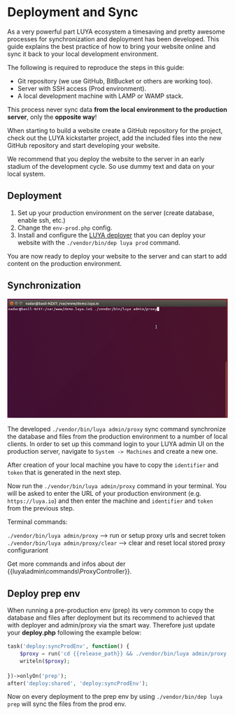 # Deployment and Sync


As a very powerful part LUYA ecosystem a timesaving and pretty awesome processes for synchronization and deployment has been developed. This guide explains the best practice of how to bring your website online and sync it back to your local development environment.

The following is required to reproduce the steps in this guide:

+ Git repository (we use GitHub, BitBucket or others are working too).
+ Server with SSH access (Prod environment).
+ A local development machine with LAMP or WAMP stack.


This process never sync data **from the local environment to the production server**, only the **opposite way**!

When starting to build a website create a GitHub repository for the project, check out the LUYA kickstarter project, add the included files into the new GitHub repository and start developing your website.

We recommend that you deploy the website to the server in an early stadium of the development cycle. So use dummy text and data on your local system.

## Deployment


1. Set up your production environment on the server (create database, enable ssh, etc.)
2. Change the `env-prod.php` config.
3. Install and configure the [LUYA deployer](https://luya.io/guide/module/luyadev---luya-deployer) that you can deploy your website with the `./vendor/bin/dep luya prod` command.

You are now ready to deploy your website to the server and can start to add content on the production environment.

## Synchronization

![luya-proxy](https://raw.githubusercontent.com/luyadev/luya/master/docs/guide/img/luya-proxy.gif "LUYA Proxy Sync")

The developed `./vendor/bin/luya admin/proxy` sync command synchronize the database and files from the production environment to a number of local clients. 
In order to set up this command login to your LUYA admin UI on the production server, navigate to `System -> Machines` and create a new one. 

After creation of your local machine you have to copy the `identifier` and `token` that is generated in the next step.

Now run the `./vendor/bin/luya admin/proxy` command in your terminal. 
You will be asked to enter the URL of your production environment (e.g. `https://luya.io`) and then enter the machine and `identifier` and `token` from the previous step.

Terminal commands:

`./vendor/bin/luya admin/proxy` --> run or setup proxy urls and secret token
`./vendor/bin/luya admin/proxy/clear` --> clear and reset local stored proxy configurariont

Get more commands and infos about der {{luya\admin\commands\ProxyController}}.

## Deploy prep env


When running a pre-production env (prep) its very common to copy the database and files after deployment but its recommend to achieved that with deployer and admin/proxy via the smart way. Therefore just update your **deploy.php** following the example below:

```php
task('deploy:syncProdEnv', function() {
    $proxy = run('cd {{release_path}} && ./vendor/bin/luya admin/proxy --url=https://www.prod-website.com --idf=IDENTIFER --token=TOKEN');
    writeln($proxy);
    
})->onlyOn('prep');
after('deploy:shared', 'deploy:syncProdEnv');
```

Now on every deployment to the prep env by using `./vendor/bin/dep luya prep` will sync the files from the prod env.
